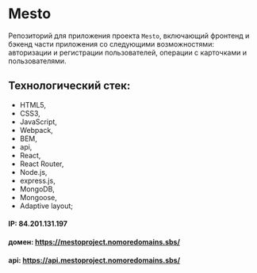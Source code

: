 # Mesto
Репозиторий для приложения проекта `Mesto`, включающий фронтенд и бэкенд части приложения со следующими возможностями: авторизации и регистрации пользователей, операции с карточками и пользователями.

## Технологический стек:
* HTML5, 
* CSS3, 
* JavaScript, 
* Webpack, 
* BEM, 
* api, 
* React, 
* React Router,
* Node.js, 
* express.js, 
* MongoDB, 
* Mongoose, 
* Adaptive layout;
  
#### IP: 84.201.131.197
#### домен: https://mestoproject.nomoredomains.sbs/
#### api: https://api.mestoproject.nomoredomains.sbs/
